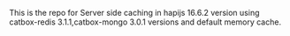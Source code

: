 This is the repo for Server side caching in hapijs 16.6.2 version using catbox-redis 3.1.1,catbox-mongo 3.0.1 versions and default memory cache.
